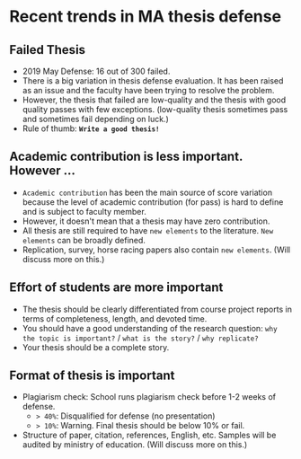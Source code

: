 # Recent trends in MA thesis defense

## Failed Thesis
  * 2019 May Defense: 16 out of 300 failed.
  * There is a big variation in thesis defense evaluation. It has been raised as an issue and the faculty have been trying to resolve the problem.
  * However, the thesis that failed are low-quality and the thesis with good quality passes with few exceptions. (low-quality thesis sometimes pass and sometimes fail depending on luck.)
  * Rule of thumb: __`Write a good thesis!`__  

##  Academic contribution is less important. However ...
  * `Academic contribution` has been the main source of score variation because the level of academic contribution (for pass) is hard to define and is subject to faculty member.
  * However, it doesn't mean that a thesis may have zero contribution. 
  * All thesis are still required to have `new elements` to the literature. `New elements` can be broadly defined. 
  * Replication, survey, horse racing papers also contain `new elements`. (Will discuss more on this.)

## Effort of students are more important
  * The thesis should be clearly differentiated from course project reports in terms of completeness, length, and devoted time. 
  * You should have a good understanding of the research question: `why the topic is important?` / `what is the story?` / `why replicate?`
  * Your thesis should be a complete story. 

## Format of thesis is important
* Plagiarism check: School runs plagiarism check before 1-2 weeks of defense. 
  * `> 40%`: Disqualified for defense (no presentation)
  * `> 10%`: Warning. Final thesis should be below 10% or fail.
* Structure of paper, citation, references, English, etc. Samples will be audited by ministry of education. (Will discuss more on this.)
